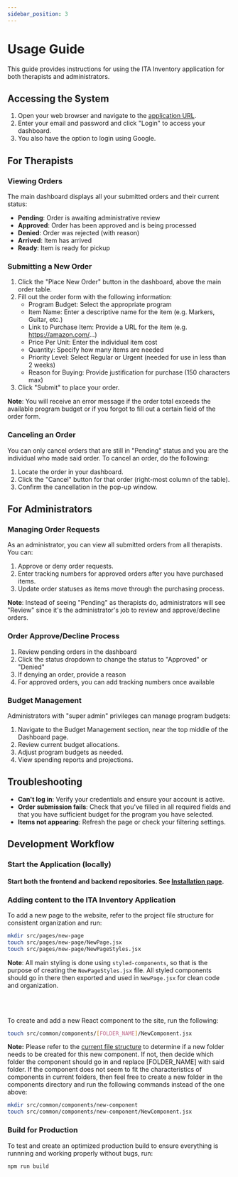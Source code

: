 ```yaml
---
sidebar_position: 3
---
```


# Usage Guide

This guide provides instructions for using the ITA Inventory application for both therapists and administrators.

## Accessing the System

1. Open your web browser and navigate to the [application URL](https://disc-ita-frontend.vercel.app/login).
2. Enter your email and password and click "Login" to access your dashboard.
3. You also have the option to login using Google.

## For Therapists

### Viewing Orders
The main dashboard displays all your submitted orders and their current status:

- **Pending**: Order is awaiting administrative review
- **Approved**: Order has been approved and is being processed
- **Denied**: Order was rejected (with reason)
- **Arrived**: Item has arrived
- **Ready**: Item is ready for pickup

### Submitting a New Order
1. Click the "Place New Order" button in the dashboard, above the main order table.
2. Fill out the order form with the following information:
   - Program Budget: Select the appropriate program
   - Item Name: Enter a descriptive name for the item (e.g. Markers, Guitar, etc.)
   - Link to Purchase Item: Provide a URL for the item (e.g. https://amazon.com/...)
   - Price Per Unit: Enter the individual item cost
   - Quantity: Specify how many items are needed
   - Priority Level: Select Regular or Urgent (needed for use in less than 2 weeks)
   - Reason for Buying: Provide justification for purchase (150 characters max)
3. Click "Submit" to place your order.

**Note**: You will receive an error message if the order total exceeds the available program budget or 
if you forgot to fill out a certain field of the order form.

### Canceling an Order

You can only cancel orders that are still in "Pending" status and you are the individual who made said order. To cancel
an order, do the following:
1. Locate the order in your dashboard.
2. Click the "Cancel" button for that order (right-most column of the table).
3. Confirm the cancellation in the pop-up window.

## For Administrators

### Managing Order Requests

As an administrator, you can view all submitted orders from all therapists. You can:

1. Approve or deny order requests.
2. Enter tracking numbers for approved orders after you have purchased items.
3. Update order statuses as items move through the purchasing process.

**Note**: Instead of seeing "Pending" as therapists do, administrators will see "Review" since it's the
administrator's job to review and approve/decline orders.

### Order Approve/Decline Process

1. Review pending orders in the dashboard
2. Click the status dropdown to change the status to "Approved" or "Denied"
3. If denying an order, provide a reason
4. For approved orders, you can add tracking numbers once available

### Budget Management

Administrators with "super admin" privileges can manage program budgets:

1. Navigate to the Budget Management section, near the top middle of the Dashboard page.
2. Review current budget allocations.
3. Adjust program budgets as needed.
4. View spending reports and projections.

## Troubleshooting

- **Can't log in**: Verify your credentials and ensure your account is active.
- **Order submission fails**: Check that you've filled in all required fields and that you have sufficient budget for the program 
you have selected.
- **Items not appearing**: Refresh the page or check your filtering settings.


## Development Workflow

### Start the Application (locally)
#### Start both the frontend and backend repositories. See [Installation page](../installation/index.md#running-the-application). 

### Adding content to the ITA Inventory Application
To add a new page to the website, refer to the project file structure for consistent organization and run:
``` bash
mkdir src/pages/new-page
touch src/pages/new-page/NewPage.jsx
touch src/pages/new-page/NewPageStyles.jsx
```
**Note**: All main styling is done using ```styled-components```, so that is the purpose of creating the ```NewPageStyles.jsx``` file. All styled components should go in there then exported and used in ```NewPage.jsx``` for clean code and organization.

<br></br>

To create and add a new React component to the site, run the following:
``` bash
touch src/common/components/[FOLDER_NAME]/NewComponent.jsx
```
**Note:** Please refer to the [current file structure](../project-structure/index.md#frontend-structure) to determine if a new folder needs to be created for this new component. If not, then decide which folder the component should go in and replace [FOLDER_NAME] with said folder. If the component does not seem to fit the characteristics of components in current folders, then feel free to create a new folder in the components directory and run the following commands instead of the one above:
``` bash
mkdir src/common/components/new-component
touch src/common/components/new-component/NewComponent.jsx
```

### Build for Production
To test and create an optimized production build to ensure everything is runnning and working properly without bugs, run:
``` bash
npm run build
```